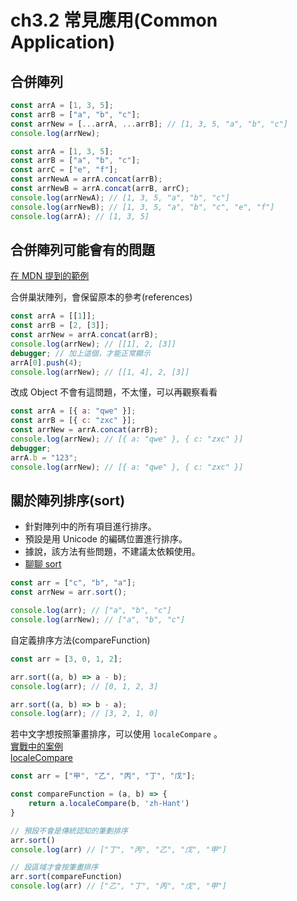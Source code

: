 # ch3.2 常見應用(Common Application)

## 合併陣列

```javascript
const arrA = [1, 3, 5];
const arrB = ["a", "b", "c"];
const arrNew = [...arrA, ...arrB]; // [1, 3, 5, "a", "b", "c"]
console.log(arrNew);
```

```javascript
const arrA = [1, 3, 5];
const arrB = ["a", "b", "c"];
const arrC = ["e", "f"];
const arrNewA = arrA.concat(arrB);
const arrNewB = arrA.concat(arrB, arrC);
console.log(arrNewA); // [1, 3, 5, "a", "b", "c"]
console.log(arrNewB); // [1, 3, 5, "a", "b", "c", "e", "f"]
console.log(arrA); // [1, 3, 5]
```

## 合併陣列可能會有的問題

[在 MDN 提到的範例](https://developer.mozilla.org/zh-TW/docs/Web/JavaScript/Reference/Global_Objects/Array/concat)

合併巢狀陣列，會保留原本的參考(references)

```javascript
const arrA = [[1]];
const arrB = [2, [3]];
const arrNew = arrA.concat(arrB);
console.log(arrNew); // [[1], 2, [3]]
debugger; // 加上這個，才能正常顯示
arrA[0].push(4);
console.log(arrNew); // [[1, 4], 2, [3]]
```

改成 Object 不會有這問題，不太懂，可以再觀察看看

```javascript
const arrA = [{ a: "qwe" }];
const arrB = [{ c: "zxc" }];
const arrNew = arrA.concat(arrB);
console.log(arrNew); // [{ a: "qwe" }, { c: "zxc" }]
debugger;
arrA.b = "123";
console.log(arrNew); // [{ a: "qwe" }, { c: "zxc" }]
```

## 關於陣列排序(sort)

- 針對陣列中的所有項目進行排序。
- 預設是用 Unicode 的編碼位置進行排序。
- 據說，該方法有些問題，不建議太依賴使用。
- [聊聊 sort](https://medium.com/@realdennis/javascript-%E5%BE%9Earray%E7%9A%84sort%E6%96%B9%E6%B3%95-%E8%81%8A%E5%88%B0%E5%90%84%E5%AE%B6%E7%80%8F%E8%A6%BD%E5%99%A8%E7%9A%84%E5%AF%A6%E4%BD%9C%E7%AE%97%E6%B3%95-c23a335b1b80)

```javascript
const arr = ["c", "b", "a"];
const arrNew = arr.sort();

console.log(arr); // ["a", "b", "c"]
console.log(arrNew); // ["a", "b", "c"]
```

自定義排序方法(compareFunction)

```javascript
const arr = [3, 0, 1, 2];

arr.sort((a, b) => a - b);
console.log(arr); // [0, 1, 2, 3]

arr.sort((a, b) => b - a);
console.log(arr); // [3, 2, 1, 0]
```

若中文字想按照筆畫排序，可以使用 `localeCompare` 。  
[實戰中的案例](https://blog.darkthread.net/blog/javascript-chinese-char-sorting/)  
[localeCompare](https://developer.mozilla.org/zh-CN/docs/Web/JavaScript/Reference/Global_Objects/String/localeCompare)

```javascript
const arr = ["甲", "乙", "丙", "丁", "戊"];

const compareFunction = (a, b) => {
    return a.localeCompare(b, 'zh-Hant')
}

// 預設不會是傳統認知的筆劃排序
arr.sort()
console.log(arr) // ["丁", "丙", "乙", "戊", "甲"]

// 設區域才會按筆畫排序
arr.sort(compareFunction)
console.log(arr) // ["乙", "丁", "丙", "戊", "甲"]
```
